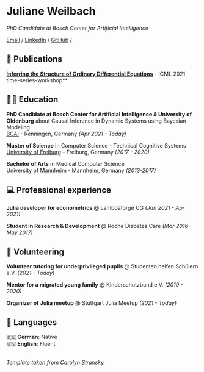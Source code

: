 # Juliane Weilbach

_PhD Candidate at Bosch Center for Artificial Intelligence_ <br>

[Email](mailto:juliane.weilbach@de.bosch.com) / [LinkedIn](https://www.linkedin.com/in/juliane-weilbach/) / [GitHub](https://github.com/JulesBlubb/) /

## 📄 Publications

[**Inferring the Structure of Ordinary Differential Equations**](https://arxiv.org/abs/2107.07345) - ICML 2021 time-series-workshop**

## 🧑‍🎓 Education

**PhD Candidate at Bosch Center for Artificial Intelligence & University of Oldenburg** about Causal Inference in Dynamic Systems using Bayesian Modeling<br>
[BCAI](https://www.bosch-ai.com/) - Renningen, Germany _(Apr 2021 - Today)_ <br>

**Master of Science** in Computer Science - Technical Cognitive Systems<br>
[University of Freiburg](https://www.tf.uni-freiburg.de/de) - Freiburg, Germany _(2017 - 2020)_

**Bachelor of Arts** in Medical Computer Science <br>
[University of Mannheim](https://www.hs-mannheim.de/imb.html) - Mannheim, Germany _(2013-2017)_

## 💻 Professional experience

**Julia developer for econometrics** @ Lambdaforge UG _(Jan 2021 - Apr 2021)_ <br>

**Student in Research & Development** @ Roche Diabetes Care _(Mar 2016 - May 2017)_ <br>

## 👥 Volunteering

**Volunteer tutoring for underprivileged pupils** @ Studenten helfen Schülern e.V. _(2021 - Today)_

**Mentor for a migrated young family** @ Kinderschutzbund e.V. _(2019 - 2020)_

**Organizer of Julia meetup** @ Stuttgart Julia Meetup _(2021 - Today)_

## 💬 Languages

🇩🇪 **German**: Native <br>
🇺🇸 **English**: Fluent 
<br><br>






_Template taken from Carolyn Stransky._
